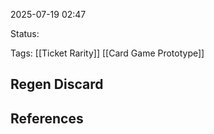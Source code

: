 2025-07-19 02:47

Status:

Tags: [[Ticket Rarity]] [[Card Game Prototype]]

## Regen Discard



## References
